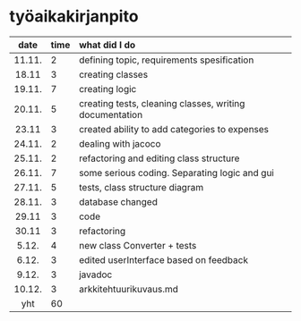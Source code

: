 # työaikakirjanpito

| date | time | what did I do  |
| :----:|:-----| :-----|
| 11.11. |  2   | defining topic, requirements spesification |
| 18.11 |  3   | creating classes |
| 19.11. | 7    | creating logic |
|    20.11.   | 5    |creating tests, cleaning classes, writing documentation  |
|   23.11    |    3 | created ability to add categories to expenses |
|24.11.| 2     | dealing with jacoco|  
|25.11.| 2    | refactoring and editing class structure |
| 26.11.  |   7  | some serious coding. Separating logic and gui |
| 27.11.  |  5   | tests, class structure diagram |
|   28.11.    |  3   | database changed |
|29.11|    3 | code |  
|30.11|   3  | refactoring | 
|5.12.|  4   | new class Converter + tests | 
|6.12.|   3  | edited userInterface based on feedback | 
|9.12.|   3  | javadoc | 
|10.12.|  3   | arkkitehtuurikuvaus.md | 
| yht   | 60   | | 
